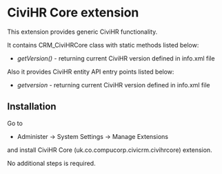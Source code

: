 CiviHR Core extension
======

This extension provides generic CiviHR functionality.

It contains CRM_CiviHRCore class with static methods listed below:
* _getVersion()_ - returning current CiviHR version defined in info.xml file

Also it provides CiviHR entity API entry points listed below:
* _getversion_ - returning current CiviHR version defined in info.xml file

Installation
------

Go to 
- Administer -> System Settings -> Manage Extensions

and install CiviHR Core (uk.co.compucorp.civicrm.civihrcore) extension.

No additional steps is required.
